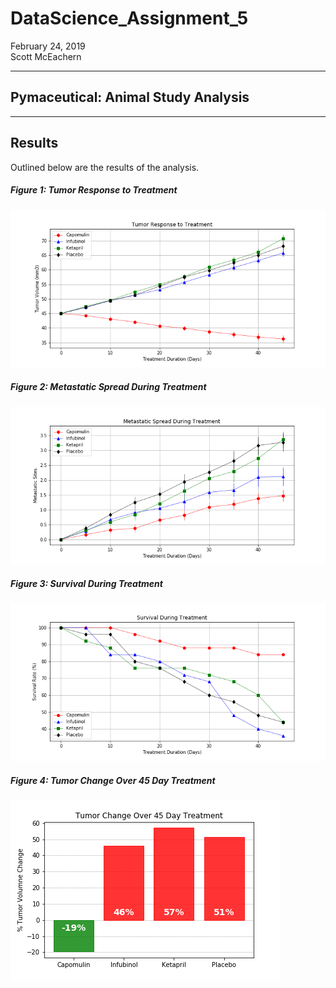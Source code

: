 # DataScience_Assignment_5
February 24, 2019  
Scott McEachern 
  
  
---
## Pymaceutical: Animal Study Analysis










---
## Results
Outlined below are the results of the analysis.

##### Figure 1: Tumor Response to Treatment
![Tumor Response to Treatment](https://github.com/normalfactory/DataScience_Assignment_5/blob/master/Images/TumorResponseToTreatment.png)

##### Figure 2: Metastatic Spread During Treatment
![Metastatic Spread During Treatment](https://github.com/normalfactory/DataScience_Assignment_5/blob/master/Images/MetastaticSpreadDuringTreatment.png)

##### Figure 3: Survival During Treatment
![Survival During Treatment](https://github.com/normalfactory/DataScience_Assignment_5/blob/master/Images/SurvivalDuringTreatment.png)

##### Figure 4: Tumor Change Over 45 Day Treatment
![Tumor Change Over 45 Day Treatment](https://github.com/normalfactory/DataScience_Assignment_5/blob/master/Images/TumorChangeOverTreatment.png)
